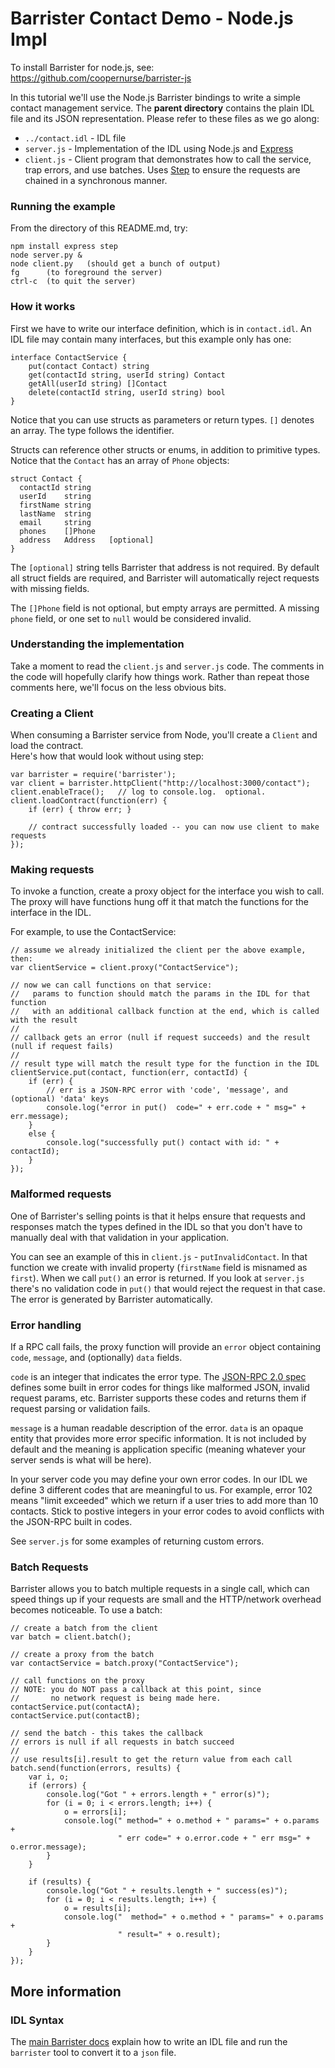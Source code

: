 # Barrister Contact Demo - Node.js Impl

To install Barrister for node.js, see: 
https://github.com/coopernurse/barrister-js

In this tutorial we'll use the Node.js Barrister bindings to write a simple contact management 
service. The **parent directory** contains the plain IDL file and its JSON representation.
Please refer to these files as we go along:

* `../contact.idl` - IDL file
* `server.js` - Implementation of the IDL using Node.js and [Express](http://expressjs.com/)
* `client.js` - Client program that demonstrates how to call the service, trap errors, and 
  use batches.  Uses [Step](https://github.com/creationix/step) to ensure the requests are
  chained in a synchronous manner.

### Running the example

From the directory of this README.md, try:

    npm install express step
    node server.py &
    node client.py   (should get a bunch of output)
    fg      (to foreground the server)
    ctrl-c  (to quit the server)

### How it works

First we have to write our interface definition, which is in `contact.idl`.  An IDL file may contain
many interfaces, but this example only has one:

    interface ContactService {
        put(contact Contact) string
        get(contactId string, userId string) Contact
        getAll(userId string) []Contact
        delete(contactId string, userId string) bool
    }

Notice that you can use structs as parameters or return types.  `[]` denotes an array.  The type 
follows the identifier.

Structs can reference other structs or enums, in addition to primitive types.  Notice that the `Contact`
has an array of `Phone` objects:

    struct Contact {
      contactId string
      userId    string
      firstName string
      lastName  string
      email     string
      phones    []Phone
      address   Address   [optional]
    }    

The `[optional]` string tells Barrister that address is not required.  By default all struct 
fields are required, and Barrister will automatically reject requests with missing fields.

The `[]Phone` field is not optional, but empty arrays are permitted.  A missing `phone` field, or
one set to `null` would be considered invalid.

### Understanding the implementation

Take a moment to read the `client.js` and `server.js` code.  The comments in the code
will hopefully clarify how things work.  Rather than repeat those comments here, we'll focus on the 
less obvious bits.

### Creating a Client

When consuming a Barrister service from Node, you'll create a `Client` and load the contract.  
Here's how that would look without using step:

    var barrister = require('barrister');
    var client = barrister.httpClient("http://localhost:3000/contact");
    client.enableTrace();   // log to console.log.  optional.
    client.loadContract(function(err) {
        if (err) { throw err; }
        
        // contract successfully loaded -- you can now use client to make requests
    });
    
### Making requests

To invoke a function, create a proxy object for the interface you wish to call.  The proxy
will have functions hung off it that match the functions for the interface in the IDL.

For example, to use the ContactService:

    // assume we already initialized the client per the above example, then:
    var clientService = client.proxy("ContactService");
    
    // now we can call functions on that service:
    //   params to function should match the params in the IDL for that function
    //   with an additional callback function at the end, which is called with the result
    //
    // callback gets an error (null if request succeeds) and the result (null if request fails)
    //
    // result type will match the result type for the function in the IDL
    clientService.put(contact, function(err, contactId) {
        if (err) {
            // err is a JSON-RPC error with 'code', 'message', and (optional) 'data' keys
            console.log("error in put()  code=" + err.code + " msg=" + err.message);
        }
        else {
            console.log("successfully put() contact with id: " + contactId);
        }
    });

### Malformed requests

One of Barrister's selling points is that it helps ensure that requests and responses match the types
defined in the IDL so that you don't have to manually deal with that validation in your application.

You can see an example of this in `client.js` - `putInvalidContact`.  In that function we create
with invalid property (`firstName` field is misnamed as `first`).  When we call `put()` an error is
returned.  If you look at `server.js` there's no validation code in `put()` that would reject
the request in that case.  The error is generated by Barrister automatically.

### Error handling

If a RPC call fails, the proxy function will provide an `error` object containing `code`,
`message`, and (optionally) `data` fields.

`code` is an integer that indicates the error type. The 
[JSON-RPC 2.0 spec](http://jsonrpc.org/specification) defines some built in
error codes for things like malformed JSON, invalid request params, etc.  Barrister supports these
codes and returns them if request parsing or validation fails.  

`message` is a human readable description of the error.  `data` is an opaque entity that provides
more error specific information.  It is not included by default and the meaning is application
specific (meaning whatever your server sends is what will be here).

In your server code you may define your own error codes.  In our IDL we define 3 different codes 
that are meaningful to us.  For example, error 102 means "limit exceeded" which we return if
a user tries to add more than 10 contacts.  Stick to postive integers in your error codes to avoid
conflicts with the JSON-RPC built in codes.

See `server.js` for some examples of returning custom errors.

### Batch Requests

Barrister allows you to batch multiple requests in a single call, which can speed things up if your
requests are small and the HTTP/network overhead becomes noticeable.  To use a batch:

    // create a batch from the client
    var batch = client.batch();
    
    // create a proxy from the batch
    var contactService = batch.proxy("ContactService");
    
    // call functions on the proxy
    // NOTE: you do NOT pass a callback at this point, since
    //       no network request is being made here.
    contactService.put(contactA);
    contactService.put(contactB);
    
    // send the batch - this takes the callback
    // errors is null if all requests in batch succeed
    //
    // use results[i].result to get the return value from each call
    batch.send(function(errors, results) {        
        var i, o;
        if (errors) {
            console.log("Got " + errors.length + " error(s)");
            for (i = 0; i < errors.length; i++) {
                o = errors[i];
                console.log(" method=" + o.method + " params=" + o.params + 
                            " err code=" + o.error.code + " err msg=" + o.error.message);
            }
        }
        
        if (results) {
            console.log("Got " + results.length + " success(es)");
            for (i = 0; i < results.length; i++) {
                o = results[i];
                console.log("  method=" + o.method + " params=" + o.params +
                            " result=" + o.result);
            }
        }
    });

## More information

### IDL Syntax

The [main Barrister docs](http://barrister.bitmechanic.com/docs.html) explain how to write an IDL file and
run the `barrister` tool to convert it to a `json` file.

